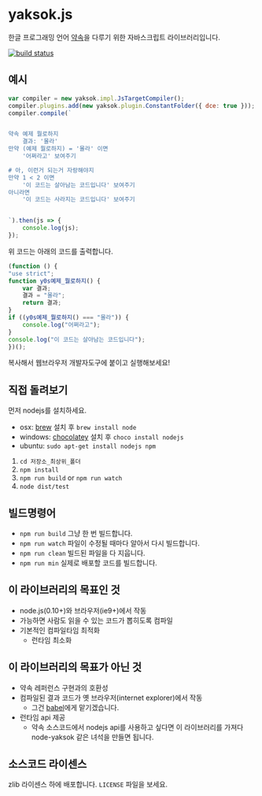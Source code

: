 # yaksok.js
한글 프로그래밍 언어 [약속](http://yaksok.org/)을 다루기 위한 자바스크립트 라이브러리입니다.

[![build status](https://travis-ci.org/disjukr/yaksok.js.svg)](https://travis-ci.org/disjukr/yaksok.js)


## 예시
```js
var compiler = new yaksok.impl.JsTargetCompiler();
compiler.plugins.add(new yaksok.plugin.ConstantFolder({ dce: true }));
compiler.compile(`


약속 예제 뭘로하지
    결과: '몰라'
만약 (예제 뭘로하지) = '몰라' 이면
    '어쩌라고' 보여주기

# 아, 이런거 되는거 자랑해야지
만약 1 < 2 이면
    '이 코드는 살아남는 코드입니다' 보여주기
아니라면
    '이 코드는 사라지는 코드입니다' 보여주기


`).then(js => {
    console.log(js);
});
```
위 코드는 아래의 코드를 출력합니다.
```js
(function () {
"use strict";
function y0s예제_뭘로하지() {
    var 결과;
    결과 = "몰라";
    return 결과;
}
if ((y0s예제_뭘로하지() === "몰라")) {
    console.log("어쩌라고");
}
console.log("이 코드는 살아남는 코드입니다");
})();
```

복사해서 웹브라우저 개발자도구에 붙이고 실행해보세요!


## 직접 돌려보기

먼저 nodejs를 설치하세요.

* osx: [brew](http://brew.sh/) 설치 후 `brew install node`
* windows: [chocolatey](https://chocolatey.org/) 설치 후 `choco install nodejs`
* ubuntu: `sudo apt-get install nodejs npm`

1. `cd 저장소_최상위_폴더`
2. `npm install`
3. `npm run build` or `npm run watch`
4. `node dist/test`

## 빌드명령어

* `npm run build` 그냥 한 번 빌드합니다.
* `npm run watch` 파일이 수정될 때마다 알아서 다시 빌드합니다.
* `npm run clean` 빌드된 파일을 다 지웁니다.
* `npm run min` 실제로 배포할 코드를 빌드합니다.


## 이 라이브러리의 목표인 것
* node.js(0.10+)와 브라우저(ie9+)에서 작동
* 가능하면 사람도 읽을 수 있는 코드가 뽑히도록 컴파일
* 기본적인 컴파일타임 최적화
    * 런타임 최소화


## 이 라이브러리의 목표가 아닌 것
* 약속 레퍼런스 구현과의 호환성
* 컴파일된 결과 코드가 옛 브라우저(internet explorer)에서 작동
    * 그건 [babel](http://babeljs.io/)에게 맡기겠습니다.
* 런타임 api 제공
    * 약속 소스코드에서 nodejs api를 사용하고 싶다면 이 라이브러리를 가져다 node-yaksok 같은 녀석을 만들면 됩니다.


## 소스코드 라이센스
zlib 라이센스 하에 배포합니다. `LICENSE` 파일을 보세요.
